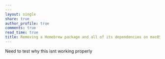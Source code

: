 ```yaml
---
---
layout: single
share: true 
author_profile: true 
comments: true 
read_time: true
title: Removing a Homebrew package and all of its dependencies on macOS
--- 
```


Need to test
why this isnt working properly